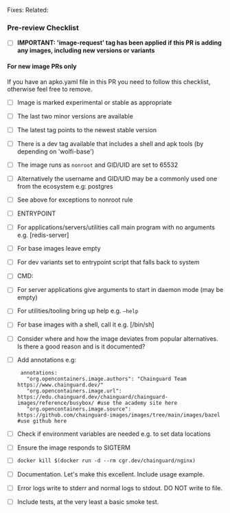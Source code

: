 <!---
Provide a short summary in the Title above. Examples of good PR titles:
* "Image: add ruby v3.1"
* "Fix: fix haproxy v2.6 running as root"
* "Feature: Generate development friendly variants for all images"
-->

<!--
Please include references to any related issues. 
 -->

Fixes: 
Related: 

### Pre-review Checklist

<!--
This checklist is mostly useful as a reminder of small things that can easily be
forgotten – it is meant as a helpful tool rather than hoops to jump through.

At the moment of this PR you have the most information on what all the change
will affect, so please take the time to jot it down.

Put an `x` in all the items that apply, make notes next to any that haven't been
addressed, and remove any items that are not relevant to this PR.
-->

- [ ] **IMPORTANT: 'image-request' tag has been applied if this PR is adding any images, including new versions or variants**

#### For new image PRs only

If you have an apko.yaml file in this PR you need to follow this checklist, otherwise feel free to remove.

- [ ]  Image is marked experimental or stable as appropriate
- [ ]  The last two minor versions are available
- [ ]  The latest tag points to the newest stable version
- [ ]  There is a dev tag available that includes a shell and apk tools (by depending on 'wolfi-base')
- [ ]  The image runs as `nonroot` and GID/UID are set to 65532
  - [ ]  Alternatively the username and GID/UID may be a commonly used one from the ecosystem e.g: postgres
  - [ ]  See above for exceptions to nonroot rule
- [ ]  ENTRYPOINT
  - [ ]  For applications/servers/utilities call main program with no arguments e.g. [redis-server]
  - [ ]  For base images leave empty
  - [ ]  For dev variants set to entrypoint script that falls back to system
- [ ]  CMD:
  - [ ]  For server applications give arguments to start in daemon mode (may be empty)
  - [ ]  For utilities/tooling bring up help e.g. `–help`
  - [ ]  For base images with a shell, call it e.g. [/bin/sh]
- [ ]  Consider where and how the image deviates from popular alternatives. Is there a good reason and is it documented?
- [ ]  Add annotations e.g:

        annotations:
          "org.opencontainers.image.authors": "Chainguard Team https://www.chainguard.dev/"
          "org.opencontainers.image.url": https://edu.chainguard.dev/chainguard/chainguard-images/reference/busybox/ #use the academy site here
          "org.opencontainers.image.source": https://github.com/chainguard-images/images/tree/main/images/bazel #use github here

- [ ]  Check if environment variables are needed e.g. to set data locations
- [ ]  Ensure the image responds to SIGTERM
  - [ ]   `docker kill $(docker run -d --rm cgr.dev/chainguard/nginx)`
- [ ]  Documentation. Let's make this excellent. Include usage example.
- [ ]  Error logs write to stderr and normal logs to stdout. DO NOT write to file.
- [ ]  Include tests, at the very least a basic smoke test.